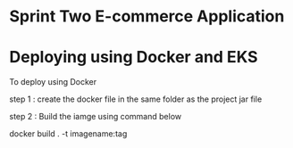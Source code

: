 #  Sprint Two E-commerce Application
#  Deploying using Docker and EKS

To deploy using Docker 

step 1 : create the docker file in the same folder as the project jar file

step 2 : Build the iamge using command below 

docker build . -t imagename:tag


